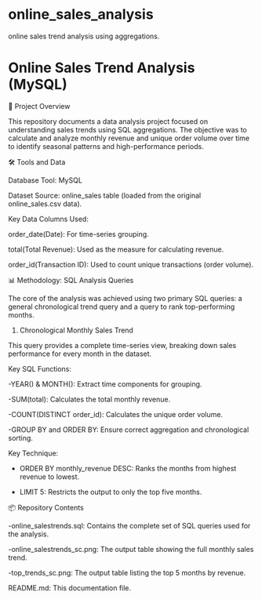 # online_sales_analysis
online sales trend analysis using aggregations.

# Online Sales Trend Analysis (MySQL)

🎯 Project Overview

This repository documents a data analysis project focused on understanding sales trends using SQL aggregations. The objective was to calculate and analyze monthly revenue and unique order volume over time to identify seasonal patterns and high-performance periods.

🛠️ Tools and Data

Database Tool: MySQL

Dataset Source: online_sales table (loaded from the original online_sales.csv data).

Key Data Columns Used:

order_date(Date): For time-series grouping.

total(Total Revenue): Used as the measure for calculating revenue.

order_id(Transaction ID): Used to count unique transactions (order volume).

📊 Methodology: SQL Analysis Queries

The core of the analysis was achieved using two primary SQL queries: a general chronological trend query and a query to rank top-performing months.

1. Chronological Monthly Sales Trend
   
This query provides a complete time-series view, breaking down sales performance for every month in the dataset.

Key SQL Functions:

-YEAR() & MONTH(): Extract time components for grouping.

-SUM(total): Calculates the total monthly revenue.

-COUNT(DISTINCT order_id): Calculates the unique order volume.

-GROUP BY and ORDER BY: Ensure correct aggregation and chronological sorting.

Key Technique:

- ORDER BY monthly_revenue DESC: Ranks the months from highest revenue to lowest.

- LIMIT 5: Restricts the output to only the top five months.

📦 Repository Contents
 
 -online_salestrends.sql: Contains the complete set of SQL queries used for the analysis.

-online_salestrends_sc.png: The output table showing the full monthly sales trend.

-top_trends_sc.png: The output table listing the top 5 months by revenue.

README.md: This documentation file.
